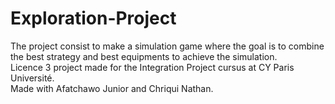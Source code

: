 # Exploration-Project

The project consist to make a simulation game where the goal is to combine the best strategy and best equipments to achieve the simulation.  
Licence 3 project made for the Integration Project cursus at CY Paris Université.  
Made with Afatchawo Junior and Chriqui Nathan.  
